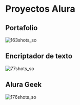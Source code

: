 # Proyectos Alura
## Portafolio
![163shots_so](https://github.com/Marco-Silvera/Proyectos-Alura/assets/149970856/e57289db-9fc9-4035-948a-784ebad53117)
## Encriptador de texto
![77shots_so](https://github.com/Marco-Silvera/Proyectos-Alura/assets/149970856/183642f7-ffd6-49ce-93d0-891a2f296c02)
## Alura Geek
![176shots_so](https://github.com/Marco-Silvera/Proyectos-Alura/assets/149970856/2e211bbf-b8a9-4e74-825e-3bc533a4ea91)
